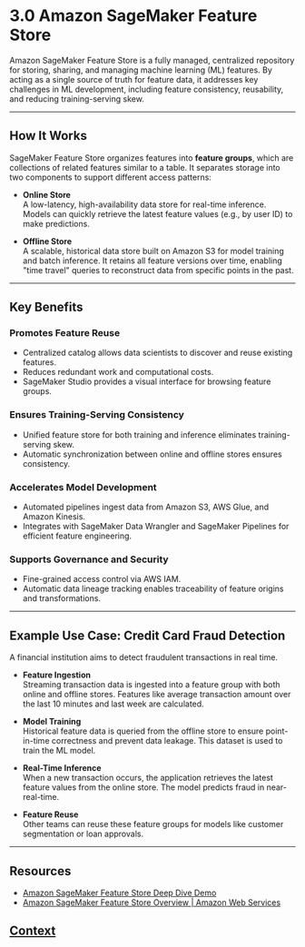 # 3.0 Amazon SageMaker Feature Store

Amazon SageMaker Feature Store is a fully managed, centralized repository for storing, sharing, and managing machine learning (ML) features. By acting as a single source of truth for feature data, it addresses key challenges in ML development, including feature consistency, reusability, and reducing training-serving skew.

---

## How It Works

SageMaker Feature Store organizes features into **feature groups**, which are collections of related features similar to a table. It separates storage into two components to support different access patterns:

- **Online Store**  
  A low-latency, high-availability data store for real-time inference. Models can quickly retrieve the latest feature values (e.g., by user ID) to make predictions.

- **Offline Store**  
  A scalable, historical data store built on Amazon S3 for model training and batch inference. It retains all feature versions over time, enabling "time travel" queries to reconstruct data from specific points in the past.

---

## Key Benefits

### Promotes Feature Reuse

- Centralized catalog allows data scientists to discover and reuse existing features.
- Reduces redundant work and computational costs.
- SageMaker Studio provides a visual interface for browsing feature groups.

### Ensures Training-Serving Consistency

- Unified feature store for both training and inference eliminates training-serving skew.
- Automatic synchronization between online and offline stores ensures consistency.

### Accelerates Model Development

- Automated pipelines ingest data from Amazon S3, AWS Glue, and Amazon Kinesis.
- Integrates with SageMaker Data Wrangler and SageMaker Pipelines for efficient feature engineering.

### Supports Governance and Security

- Fine-grained access control via AWS IAM.
- Automatic data lineage tracking enables traceability of feature origins and transformations.

---

## Example Use Case: Credit Card Fraud Detection

A financial institution aims to detect fraudulent transactions in real time.

- **Feature Ingestion**  
  Streaming transaction data is ingested into a feature group with both online and offline stores. Features like average transaction amount over the last 10 minutes and last week are calculated.

- **Model Training**  
  Historical feature data is queried from the offline store to ensure point-in-time correctness and prevent data leakage. This dataset is used to train the ML model.

- **Real-Time Inference**  
  When a new transaction occurs, the application retrieves the latest feature values from the online store. The model predicts fraud in near-real-time.

- **Feature Reuse**  
  Other teams can reuse these feature groups for models like customer segmentation or loan approvals.

---

## Resources

- [Amazon SageMaker Feature Store Deep Dive Demo](https://www.youtube.com/watch?v=mHEUlPFT6xg)  
- [Amazon SageMaker Feature Store Overview | Amazon Web Services](https://www.youtube.com/watch?v=EbMYePiEo88)


## [Context](./../context.md)
